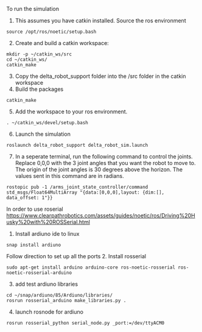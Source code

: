 To run the simulation
1. This assumes you have catkin installed. Source the ros environment
```
source /opt/ros/noetic/setup.bash
```
2. Create and build a catkin workspace:
```
mkdir -p ~/catkin_ws/src
cd ~/catkin_ws/
catkin_make
```
3. Copy the delta_robot_support folder into the /src folder in the catkin workspace
4. Build the packages
```
catkin_make
```
5. Add the workspace to your ros environment.
```
. ~/catkin_ws/devel/setup.bash
```
6. Launch the simulation
```
roslaunch delta_robot_support delta_robot_sim.launch
```
7. In a seperate terminal, run the following command to control the joints. Replace 0,0,0 with the 3 joint angles that you want the robot to move to. The origin of the joint angles is 30   degrees above the horizon. The values sent in this command are in radians. 
```
rostopic pub -1 /arms_joint_state_controller/command std_msgs/Float64MultiArray "{data:[0,0,0],layout: {dim:[], data_offset: 1"}}
```




In order to use roserial
https://www.clearpathrobotics.com/assets/guides/noetic/ros/Driving%20Husky%20with%20ROSSerial.html
1. Install ardiuno ide to linux
```
snap install ardiuno
```
Follow direction to set up all the ports
2. Install rosserial
```
sudo apt-get install arduino arduino-core ros-noetic-rosserial ros-noetic-rosserial-arduino
```
3. add test ardiuno libraries
```
cd ~/snap/ardiuno/85/Ardiuno/libraries/
rosrun rosserial_arduino make_libraries.py .
```
4. launch rosnode for ardiuno
```
rosrun rosserial_python serial_node.py _port:=/dev/ttyACM0
```
